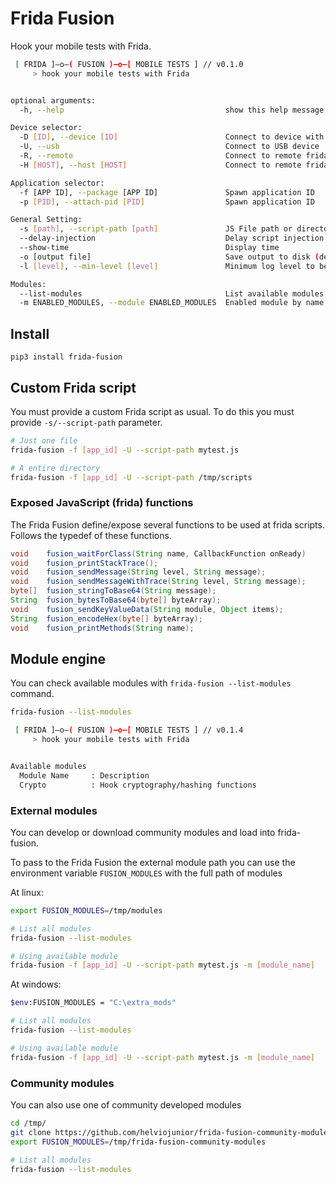 # Frida Fusion 

Hook your mobile tests with Frida.

```bash
 [ FRIDA ]—o—( FUSION )—o—[ MOBILE TESTS ] // v0.1.0
     > hook your mobile tests with Frida


optional arguments:
  -h, --help                                    show this help message and exit

Device selector:
  -D [ID], --device [ID]                        Connect to device with the given ID
  -U, --usb                                     Connect to USB device
  -R, --remote                                  Connect to remote frida-server
  -H [HOST], --host [HOST]                      Connect to remote frida-server on HOS

Application selector:
  -f [APP ID], --package [APP ID]               Spawn application ID
  -p [PID], --attach-pid [PID]                  Spawn application ID

General Setting:
  -s [path], --script-path [path]               JS File path or directory with Frida script
  --delay-injection                             Delay script injection
  --show-time                                   Display time
  -o [output file]                              Save output to disk (default: none)
  -l [level], --min-level [level]               Minimum log level to be displayed (V,D,I,W,E,F) (default: I)

Modules:
  --list-modules                                List available modules
  -m ENABLED_MODULES, --module ENABLED_MODULES  Enabled module by name. You can specify multiple values repeating the flag.
```

## Install

```
pip3 install frida-fusion
```

## Custom Frida script

You must provide a custom Frida script as usual. To do this you must provide `-s/--script-path` parameter.

```bash
# Just one file
frida-fusion -f [app_id] -U --script-path mytest.js

# A entire directory
frida-fusion -f [app_id] -U --script-path /tmp/scripts
```

### Exposed JavaScript (frida) functions

The Frida Fusion define/expose several functions to be used at frida scripts. Follows the typedef of these functions.

```java
void    fusion_waitForClass(String name, CallbackFunction onReady)
void    fusion_printStackTrace();
void    fusion_sendMessage(String level, String message);
void    fusion_sendMessageWithTrace(String level, String message);
byte[]  fusion_stringToBase64(String message);
String  fusion_bytesToBase64(byte[] byteArray);
void    fusion_sendKeyValueData(String module, Object items);
String  fusion_encodeHex(byte[] byteArray);
void    fusion_printMethods(String name);
```

## Module engine

You can check available modules with `frida-fusion --list-modules` command.

```bash
frida-fusion --list-modules

 [ FRIDA ]—o—( FUSION )—o—[ MOBILE TESTS ] // v0.1.4
     > hook your mobile tests with Frida


Available modules
  Module Name     : Description
  Crypto          : Hook cryptography/hashing functions
```

### External modules

You can develop or download community modules and load into frida-fusion.

To pass to the Frida Fusion the external module path you can use the environment variable `FUSION_MODULES` with the full path of modules

At linux:

```bash
export FUSION_MODULES=/tmp/modules

# List all modules
frida-fusion --list-modules

# Using available module
frida-fusion -f [app_id] -U --script-path mytest.js -m [module_name]
```

At windows:

```bash
$env:FUSION_MODULES = "C:\extra_mods"

# List all modules
frida-fusion --list-modules

# Using available module
frida-fusion -f [app_id] -U --script-path mytest.js -m [module_name]
```

### Community modules

You can also use one of community developed modules

```bash
cd /tmp/
git clone https://github.com/helviojunior/frida-fusion-community-modules
export FUSION_MODULES=/tmp/frida-fusion-community-modules

# List all modules
frida-fusion --list-modules
```

